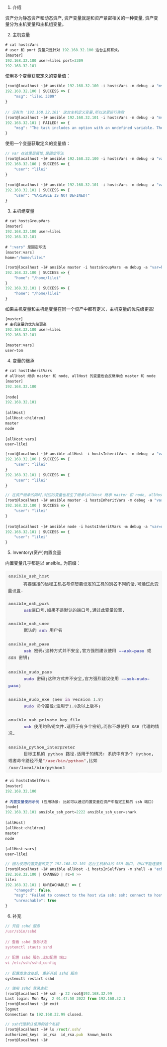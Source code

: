 1. 介绍

资产分为静态资产和动态资产, 资产变量就是和资产紧密相关的一种变量, 资产变量分为主机变量和主机组变量。



2. 主机变量

```javascript
# cat hostsVars
# user 和 port 变量只是针对 192.168.32.100 这台主机有效。
[master]
192.168.32.100 user=lilei port=3309
192.168.32.101

```





使用多个变量获取定义的变量值：

```javascript
[root@localhost ~]# ansible 192.168.32.100 -i hostsVars -m debug -a "msg='{{user}} {{port}}'"
192.168.32.100 | SUCCESS => {
    "msg": "lilei 3309"
}

// 没有为 '192.168.32.101' 这台主机定义变量,所以这里运行失败
[root@localhost ~]# ansible 192.168.32.101 -i hostsVars -m debug -a "msg='{{user}} {{port}}'"
192.168.32.101 | FAILED! => {
    "msg": "The task includes an option with an undefined variable. The error was: 'user' is undefined"
}
```





使用一个变量获取定义的变量值：

```javascript
// var 在这里是属性,是固定写法
[root@localhost ~]# ansible 192.168.32.100 -i hostsVars -m debug -a "var=user"
192.168.32.100 | SUCCESS => {
    "user": "lilei"
}

[root@localhost ~]# ansible 192.168.32.101 -i hostsVars -m debug -a "var=user"
192.168.32.101 | SUCCESS => {
    "user": "VARIABLE IS NOT DEFINED!"
}
```





3. 主机组变量

```javascript
# cat hostsGroupVars
[master]
192.168.32.100 user=lilei
192.168.32.101

# ":vars" 是固定写法
[master:vars]
home="/home/lilei"
```



```javascript
[root@localhost ~]# ansible master -i hostsGroupVars -m debug -a "var=home"
192.168.32.100 | SUCCESS => {
    "home": "/home/lilei"
}
192.168.32.101 | SUCCESS => {
    "home": "/home/lilei"
}
```





如果主机变量和主机组变量在同一个资产中都有定义，主机变量的优先级更高!

```javascript
[master]
# 主机变量的优先级更高
192.168.32.100 user=lilei
192.168.32.101

[master:vars]
user=tom
```





4. 变量的继承

```javascript
# cat hostInheritVars
# allHost 继承 master 和 node, allHost 的变量也会反继承给 master 和 node
[master]
192.168.32.100

[node]
192.168.32.101

[allHost]
[allHost:children]
master
node

[allHost:vars]
user=lilei
```







```javascript
[root@localhost ~]# ansible allHost -i hostsInheritVars -m debug -a "var=user"
192.168.32.100 | SUCCESS => {
    "user": "lilei"
}
192.168.32.101 | SUCCESS => {
    "user": "lilei"
}
```



```javascript
// 在资产继承的同时,对应的变量也发生了继承(allHost 继承 master 和 node, allHost 的变量也会反继承给 master 和 node)
[root@localhost ~]# ansible master -i hostsInheritVars -m debug -a "var=user"
192.168.32.100 | SUCCESS => {
    "user": "lilei"
}

[root@localhost ~]# ansible node -i hostsInheritVars -m debug -a "var=user"
192.168.32.101 | SUCCESS => {
    "user": "lilei"
}
```





5. Inventory(资产)内置变量

内置变量几乎都是以 ansible_ 为前缀：

![](images/394BBF3ACBDD49F5BBD65E5E009BA157clipboard.png)



```javascript
# vi hostsInSelfVars
[master]
192.168.32.100

# 内置变量使用示例 (应用场景: 比如可以通过内置变量在资产中指定主机的 ssh 端口)
[node]
192.168.32.101 ansible_ssh_port=2222 ansible_ssh_user=shark

[allHost]
[allHost:children]
master
node

[allHost:vars]
user=lilei
```



```javascript
// 因为使用内置变量改变了 192.168.32.101 这台主机默认的 SSH 端口, 所以不能连接到这台主机
[root@localhost ~]# ansible allHost -i hostsInSelfVars -m shell -a "echo {{user}}"
192.168.32.100 | CHANGED | rc=0 >>
lilei
192.168.32.101 | UNREACHABLE! => {
    "changed": false, 
    "msg": "Failed to connect to the host via ssh: ssh: connect to host 192.168.32.101 port 2222: No route to host", 
    "unreachable": true
}
```





6. 补充

```javascript
// 开启 sshd 服务
/usr/sbin/sshd

// 查看 sshd 服务状态
systemctl stauts sshd

// 配置 sshd 服务,比如配置 端口
vi /etc/ssh/sshd_config

// 配置发生改变后, 重新开启 sshd 服务
systemctl restart sshd
```



```javascript
// 使用 sshd 登录主机 
[root@localhost ~]# ssh -p 22 root@192.168.32.99
Last login: Mon May  2 01:47:58 2022 from 192.168.32.1
[root@localhost ~]# exit
logout
Connection to 192.168.32.99 closed.
```



```javascript
// ssh代理默认使用的这个私钥
[root@localhost ~]# ls /root/.ssh/
authorized_keys  id_rsa  id_rsa.pub  known_hosts
[root@localhost ~]#

```

